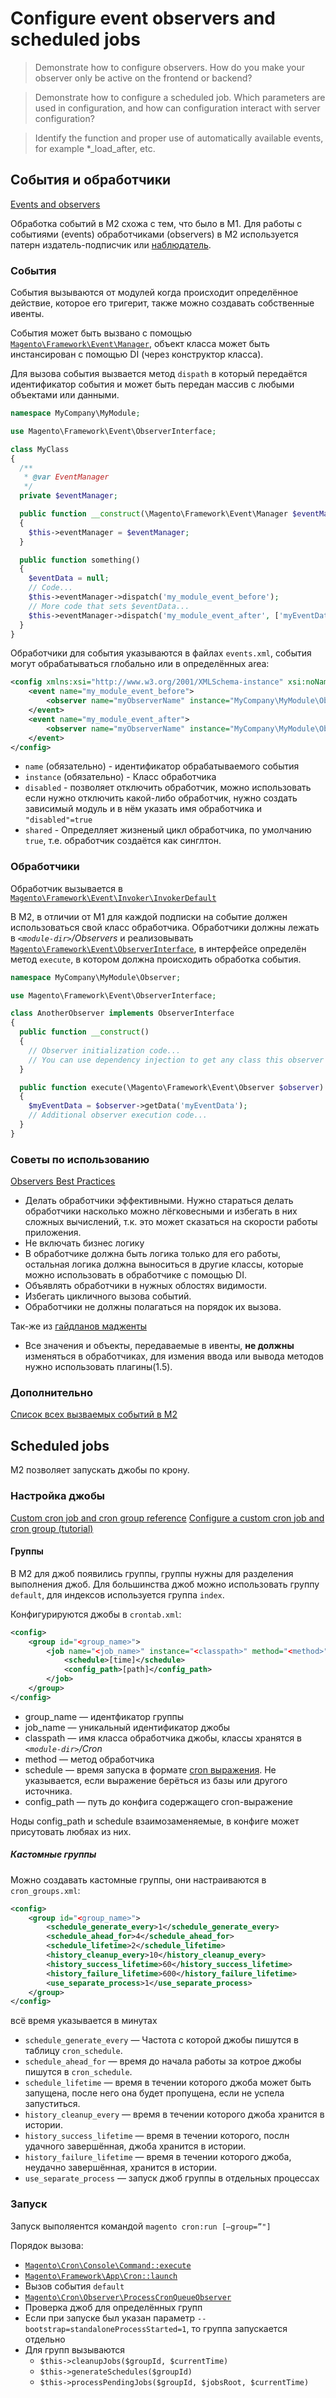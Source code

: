 # Configure event observers and scheduled jobs

>Demonstrate how to configure observers. How do you make your observer only be active on the frontend or backend?

>Demonstrate how to configure a scheduled job. Which parameters are used in configuration, and how can configuration interact with server configuration?

>Identify the function and proper use of automatically available events, for example *_load_after, etc.

## События и обработчики

[Events and observers](https://devdocs.magento.com/guides/v2.4/extension-dev-guide/events-and-observers.html)

Обработка событий в M2 схожа с тем, что было в M1. Для работы с событиями (events) обработчиками (observers) в M2 используется патерн издатель-подписчик или [наблюдатель](https://refactoring.guru/ru/design-patterns/observer).

### События

События вызываются от модулей когда происходит определённое действие, которое его тригерит, также можно создавать собственные ивенты.

События может быть вызвано с помощью [`Magento\Framework\Event\Manager`](https://github.com/magento/magento2/blob/2.4/lib/internal/Magento/Framework/Event/Manager.php), объект класса может быть инстансирован с помощью DI (через конструктор класса).

Для вызова события вызвается метод `dispath` в который передаётся идентификатор события и может быть передан массив с любыми объектами или данными.
```php
namespace MyCompany\MyModule;

use Magento\Framework\Event\ObserverInterface;

class MyClass
{
  /**
   * @var EventManager
   */
  private $eventManager;

  public function __construct(\Magento\Framework\Event\Manager $eventManager)
  {
    $this->eventManager = $eventManager;
  }

  public function something()
  {
    $eventData = null;
    // Code...
    $this->eventManager->dispatch('my_module_event_before');
    // More code that sets $eventData...
    $this->eventManager->dispatch('my_module_event_after', ['myEventData' => $eventData]);
  }
}
```

Обработчики для события указываются в файлах `events.xml`, события могут обрабатываться глобально или в определённых area:
```xml
<config xmlns:xsi="http://www.w3.org/2001/XMLSchema-instance" xsi:noNamespaceSchemaLocation="urn:magento:framework:Event/etc/events.xsd">
    <event name="my_module_event_before">
        <observer name="myObserverName" instance="MyCompany\MyModule\Observer\MyObserver" />
    </event>
    <event name="my_module_event_after">
        <observer name="myObserverName" instance="MyCompany\MyModule\Observer\AnotherObserver" />
    </event>
</config>

```
* `name` (обязательно) - идентификатор обрабатываемого события
* `instance` (обязательно) - Класс обработчика
* `disabled` - позволяет отключить обработчик, можно использовать если нужно отключить какой-либо обработчик, нужно создать зависимый модуль и в нём указать имя обработчика и `"disabled"=true`
* `shared` - Определляет жизненый цикл обработчика, по умолчанию `true`, т.е. обработчик создаётся как синглтон.

### Обработчики

Обработчик вызывается в [`Magento\Framework\Event\Invoker\InvokerDefault`](https://github.com/magento/magento2/blob/2.4/lib/internal/Magento/Framework/Event/Invoker/InvokerDefault.php)

В M2, в отличии от M1 для каждой подписки на событие должен использоваться свой класс обработчика. Обработчики должны лежать в _`<module-dir>`/Observers_ и реализовывать [`Magento\Framework\Event\ObserverInterface`](https://github.com/magento/magento2/blob/2.4/lib/internal/Magento/Framework/Event/ObserverInterface.php), в интерфейсе определён метод `execute`, в котором должна происходить обработка события.
```php
namespace MyCompany\MyModule\Observer;

use Magento\Framework\Event\ObserverInterface;

class AnotherObserver implements ObserverInterface
{
  public function __construct()
  {
    // Observer initialization code...
    // You can use dependency injection to get any class this observer may need.
  }

  public function execute(\Magento\Framework\Event\Observer $observer)
  {
    $myEventData = $observer->getData('myEventData');
    // Additional observer execution code...
  }
}
```

### Советы по использованию

[Observers Best Practices](https://devdocs.magento.com/guides/v2.4/ext-best-practices/extension-coding/observers-bp.html)

* Делать обработчики эффективными. Нужно стараться делать обработчики насколько можно лёгковесными и избегать в них сложных вычислений, т.к. это может сказаться на скорости работы приложения.
* Не включать бизнес логику
* В обработчике должна быть логика только для его работы, остальная логика должна выноситься в другие классы, которые можно использовать в обработчике с помощью DI.
* Объявлять обработчики в нужных облостях видимости.
* Избегать цикличного вызова событий.
* Обработчики не должны полагаться на порядок их вызова.

Так-же из [гайдланов мадженты](https://devdocs.magento.com/guides/v2.4/coding-standards/technical-guidelines.html)

* Все значения и объекты, передаваемые в ивенты, **не должны** изменяться в обработчиках, для измения ввода или вывода методов нужно использовать плагины(1.5).

### Дополнительно

[Список всех вызваемых событий в M2](https://cyrillschumacher.com/magento-2.3-list-of-all-dispatched-events/)

## Scheduled jobs

M2 позволяет запускать джобы по крону.

### Настройка джобы

[Custom cron job and cron group reference](https://devdocs.magento.com/guides/v2.4/config-guide/cron/custom-cron-ref.html)
[Configure a custom cron job and cron group (tutorial)](https://devdocs.magento.com/guides/v2.4/config-guide/cron/custom-cron-tut.html)

#### Группы

В M2 для джоб появились группы, группы нужны для разделения выполнения джоб. Для большинства джоб можно использовать группу `default`, для индексов используется группа `index`.

Конфигурируются джобы в `crontab.xml`:
```xml
<config>
    <group id="<group_name>">
        <job name="<job_name>" instance="<classpath>" method="<method>">
            <schedule>[time]</schedule>
            <config_path>[path]</config_path>
        </job>
    </group>
</config>
```
* group_name — идентфикатор группы
* job_name — уникальный идентификатор джобы
* classpath — имя класса обработчика джобы, классы хранятся в _`<module-dir>`/Cron_
* method — метод обработчика
* schedule — время запуска в формате [cron выражения](https://crontab.guru/). Не указывается, если выражение берёться из базы или другого источника.
* config_path — путь до конфига содержащего cron-выражение

Ноды config_path и schedule взаимозаменяемые, в конфиге может присутовать любяах из них.

##### Кастомные группы

Можно создавать кастомные группы, они настраиваются в `cron_groups.xml`:
```xml
<config>
    <group id="<group_name>">
        <schedule_generate_every>1</schedule_generate_every>
        <schedule_ahead_for>4</schedule_ahead_for>
        <schedule_lifetime>2</schedule_lifetime>
        <history_cleanup_every>10</history_cleanup_every>
        <history_success_lifetime>60</history_success_lifetime>
        <history_failure_lifetime>600</history_failure_lifetime>
        <use_separate_process>1</use_separate_process>
    </group>
</config>
```
всё время указывается в минутах
* `schedule_generate_every` — Частота с которой джобы пишутся в таблицу `cron_schedule`.
* `schedule_ahead_for` — время до начала работы за котрое джобы пишутся в `cron_schedule`.
* `schedule_lifetime` — время в течении которого джоба может быть запущена, после него она будет пропущена, если не успела запуститься.
* `history_cleanup_every` — время в течении которого джоба хранится в истории.
* `history_success_lifetime` — время в течении которого, послн удачного завершённая, джоба хранится в истории.
* `history_failure_lifetime` — время в течении которого джоба, неудачно завершённая, хранится в истории.
* `use_separate_process` — запуск джоб группы в отдельных процессах

### Запуск 

Запуск выполяентся командой `magento cron:run [–group=”"]`

Порядок вызова:

* [`Magento\Cron\Console\Command::execute`](https://github.com/magento/magento2/blob/2.4/app/code/Magento/Cron/Console/Command/CronCommand.php#L91)
* [`Magento\Framework\App\Cron::launch`](https://github.com/magento/magento2/blob/2.4/lib/internal/Magento/Framework/App/Cron.php#L76)
* Вызов события `default`
* [`Magento\Cron\Observer\ProcessCronQueueObserver`](https://github.com/magento/magento2/blob/2.4/app/code/Magento/Cron/Observer/ProcessCronQueueObserver.php)
* Проверка джоб для определённых групп
* Если при запуске был указан параметр `--bootstrap=standaloneProcessStarted=1`, то группа запускается отдельно
* Для групп вызываются
  * `$this->cleanupJobs($groupId, $currentTime)`
  * `$this->generateSchedules($groupId)`
  * `$this->processPendingJobs($groupId, $jobsRoot, $currentTime)`
